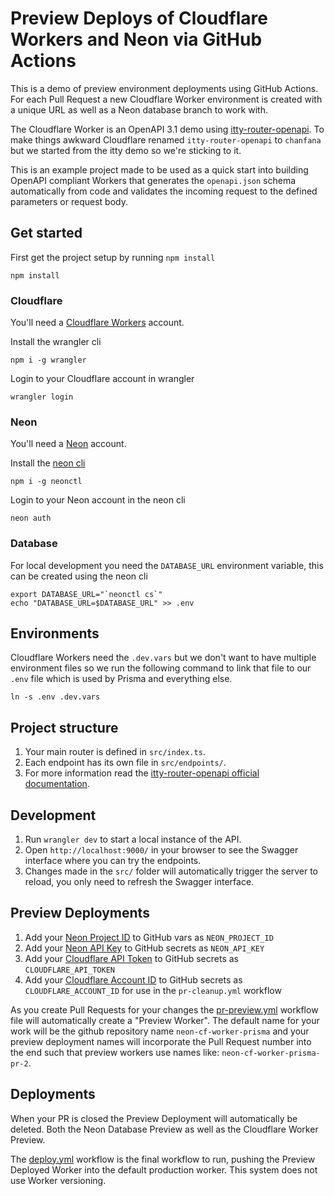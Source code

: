 # Preview Deploys of Cloudflare Workers and Neon via GitHub Actions

This is a demo of preview environment deployments using GitHub Actions. For each Pull Request a new Cloudflare Worker environment is created with a unique URL as well as a Neon database branch to work with.

The Cloudflare Worker is an OpenAPI 3.1 demo using [itty-router-openapi](https://github.com/cloudflare/itty-router-openapi). To make things awkward Cloudflare renamed `itty-router-openapi` to `chanfana` but we started from the itty demo so we're sticking to it.

This is an example project made to be used as a quick start into building OpenAPI compliant Workers that generates the
`openapi.json` schema automatically from code and validates the incoming request to the defined parameters or request body.

## Get started

First get the project setup by running `npm install`

```shell
npm install
```

### Cloudflare

You'll need a [Cloudflare Workers](https://workers.dev) account.

Install the wrangler cli

```shell
npm i -g wrangler
```

Login to your Cloudflare account in wrangler

```shell
wrangler login
```

### Neon

You'll need a [Neon](https://neon.tech/) account.

Install the [neon cli](https://github.com/neondatabase/neonctl#readme)

```shell
npm i -g neonctl
```

Login to your Neon account in the neon cli

```shell
neon auth
```

### Database

For local development you need the `DATABASE_URL` environment variable, this can be created using the neon cli

```shell
export DATABASE_URL="`neonctl cs`"
echo "DATABASE_URL=$DATABASE_URL" >> .env
```

## Environments

Cloudflare Workers need the `.dev.vars` but we don't want to have multiple environment files so we run the following command to link that file to our `.env` file which is used by Prisma and everything else.

```shell
ln -s .env .dev.vars
```

## Project structure

1. Your main router is defined in `src/index.ts`.
2. Each endpoint has its own file in `src/endpoints/`.
3. For more information read the [itty-router-openapi official documentation](https://cloudflare.github.io/itty-router-openapi/).

## Development

1. Run `wrangler dev` to start a local instance of the API.
2. Open `http://localhost:9000/` in your browser to see the Swagger interface where you can try the endpoints.
3. Changes made in the `src/` folder will automatically trigger the server to reload, you only need to refresh the Swagger interface.

## Preview Deployments

1. Add your [Neon Project ID](https://console.neon.tech/app/projects/) to GitHub vars as `NEON_PROJECT_ID`
2. Add your [Neon API Key](https://console.neon.tech/app/settings/api-keys) to GitHub secrets as `NEON_API_KEY`
3. Add your [Cloudflare API Token](https://dash.cloudflare.com/profile/api-tokens) to GitHub secrets as `CLOUDFLARE_API_TOKEN`
4. Add your [Cloudflare Account ID](https://dash.cloudflare.com/) to GitHub secrets as `CLOUDFLARE_ACCOUNT_ID` for use in the `pr-cleanup.yml` workflow

As you create Pull Requests for your changes the [pr-preview.yml](./.github/workflows/pr-preview.yml) workflow file will automatically create a "Preview Worker". The default name for your work will be the github repository name `neon-cf-worker-prisma` and your preview deployment names will incorporate the Pull Request number into the end such that preview workers use names like: `neon-cf-worker-prisma-pr-2`.

## Deployments

When your PR is closed the Preview Deployment will automatically be deleted. Both the Neon Database Preview as well as the Cloudflare Worker Preview.

The [deploy.yml](./.github/workflows/deploy.yml) workflow is the final workflow to run, pushing the Preview Deployed Worker into the default production worker. This system does not use Worker versioning.
